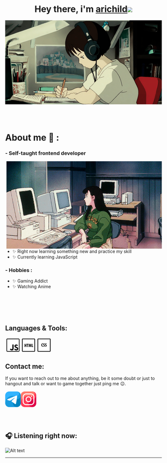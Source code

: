 <h1 align="center">Hey there, i'm <a href="https://github.com/arichild">arichild</a><img src="https://media.giphy.com/media/hvRJCLFzcasrR4ia7z/giphy.gif" width="25px"></h1>
<div align="center">
<img hight="300" width="700" alt="GIF" align="center" src="https://github.com/arichild/arichild/blob/main/assets/anime-writing.gif">
</div>

</br>
</br>
</br>

# About me 💬 :

### - Self-taught frontend developer

<img hight="400" width="500" alt="GIF" align="right" src="https://github.com/arichild/arichild/blob/main/assets/ba9710ca2c65ef7bc4318c9d857d9f1f.gif">

- ✨ Right now learning something new and practice my skill
- ✨ Currently learning JavaScript

### - Hobbies : 
- ✨ Gaming Addict
- ✨ Watching Anime

</br>
</br>
</br>
</br>

## Languages & Tools:
<img hight="50" width="50" alt="GIF" align="left" src="https://github.com/arichild/arichild/blob/main/assets/icons/icons8-javascript-50.png">
<img hight="50" width="50" alt="GIF" align="left" src="https://github.com/arichild/arichild/blob/main/assets/icons/icons8-html-50.png">
<img hight="50" width="50" alt="GIF" align="left" src="https://github.com/arichild/arichild/blob/main/assets/icons/icons8-css-50.png">

</br>
</br>
</br>

## Contact me:
If you want to reach out to me about anything, be it some doubt or just to </br> hangout and talk or want to game together just ping me 😉.
</br>
</br>
<a href="https://t.me/arichild"><img hight="50" width="50" alt="GIF" align="left" src="https://github.com/arichild/arichild/blob/main/assets/icons/telegram.png"></a>
<a href="https://www.instagram.com/bonjourblya/"><img hight="50" width="50" alt="GIF" align="left" src="https://github.com/arichild/arichild/blob/main/assets/icons/instagram.png"></a>

</br>
</br>
</br>
</br>
</br>

<h2 align="left"><g-emoji alias="headphones" fallback-src="https://github.githubassets.com/images/icons/emoji/unicode/1f3a7.png">🎧</g-emoji> Listening right now: </h2>

![Alt text](https://spotify-recently-played-readme.vercel.app/api?user=7marco6rwybmamb73h0ef4p0d&count=8&width=1000&unique=true)

*************
